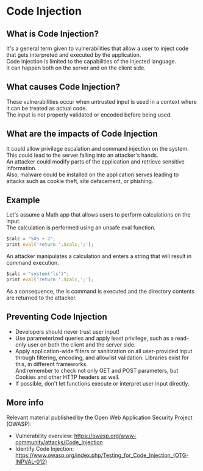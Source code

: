 # Code Injection

## What is Code Injection?
It's a general term given to vulnerabilities that allow a user to inject code that gets interpreted and executed by the application.\
Code injection is limited to the capabilities of the injected language.\
It can happen both on the server and on the client side.

## What causes Code Injection?
These vulnerabilities occur when untrusted input is used in a context where it can be treated as actual code.\
The input is not properly validated or encoded before being used.

## What are the impacts of Code Injection
It could allow privilege escalation and command injection on the system.\
This could lead to the server falling into an attacker's hands.\
An attacker could modify parts of the application and retrieve sensitive information.\
Also, malware could be installed on the application serves leading to attacks such as cookie theft, site defacement, or phishing.

## Example
Let's assume a Math app that allows users to perform calculations on the input.\
The calculation is performed using an unsafe eval function.

```js
$calc = "5X5 + 2";
print eval('return '.$calc,';');
```

An attacker manipulates a calculation and enters a string that will result in command execution.

```js
$calc = "system('ls')";
print eval('return '.$calc,';');
```

As a consequence, the ls command is executed and the directory contents are returned to the attacker.

## Preventing Code Injection
- Developers should never trust user input!
- Use parameterized queries and apply least privilege, such as a read-only user on both the client and the server side.
- Apply application-wide filters or sanitization on all user-provided input through filtering, encoding, and allowlist validation. Libraries exist for this, in different frameworks.\
And remember to check not only GET and POST parameters, but Cookies and other HTTP headers as well.
- If possible, don't let functions execute or interpret user input directly.

## More info

Relevant material published by the Open Web Application Security Project (OWASP):

- Vulnerability overview: https://owasp.org/www-community/attacks/Code_Injection
- Identify Code Injection: https://www.owasp.org/index.php/Testing_for_Code_Injection_(OTG-INPVAL-012)
